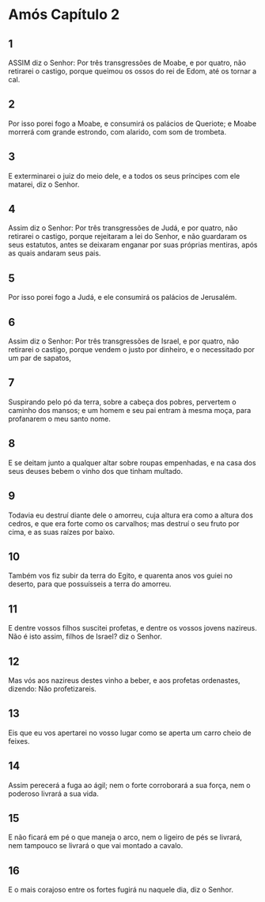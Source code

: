 # Amós Capítulo 2

## 1
ASSIM diz o Senhor: Por três transgressões de Moabe, e por quatro, não retirarei o castigo, porque queimou os ossos do rei de Edom, até os tornar a cal.

## 2
Por isso porei fogo a Moabe, e consumirá os palácios de Queriote; e Moabe morrerá com grande estrondo, com alarido, com som de trombeta.

## 3
E exterminarei o juiz do meio dele, e a todos os seus príncipes com ele matarei, diz o Senhor.

## 4
Assim diz o Senhor: Por três transgressões de Judá, e por quatro, não retirarei o castigo, porque rejeitaram a lei do Senhor, e não guardaram os seus estatutos, antes se deixaram enganar por suas próprias mentiras, após as quais andaram seus pais.

## 5
Por isso porei fogo a Judá, e ele consumirá os palácios de Jerusalém.

## 6
Assim diz o Senhor: Por três transgressões de Israel, e por quatro, não retirarei o castigo, porque vendem o justo por dinheiro, e o necessitado por um par de sapatos,

## 7
Suspirando pelo pó da terra, sobre a cabeça dos pobres, pervertem o caminho dos mansos; e um homem e seu pai entram à mesma moça, para profanarem o meu santo nome.

## 8
E se deitam junto a qualquer altar sobre roupas empenhadas, e na casa dos seus deuses bebem o vinho dos que tinham multado.

## 9
Todavia eu destruí diante dele o amorreu, cuja altura era como a altura dos cedros, e que era forte como os carvalhos; mas destruí o seu fruto por cima, e as suas raízes por baixo.

## 10
Também vos fiz subir da terra do Egito, e quarenta anos vos guiei no deserto, para que possuísseis a terra do amorreu.

## 11
E dentre vossos filhos suscitei profetas, e dentre os vossos jovens nazireus. Não é isto assim, filhos de Israel? diz o Senhor.

## 12
Mas vós aos nazireus destes vinho a beber, e aos profetas ordenastes, dizendo: Não profetizareis.

## 13
Eis que eu vos apertarei no vosso lugar como se aperta um carro cheio de feixes.

## 14
Assim perecerá a fuga ao ágil; nem o forte corroborará a sua força, nem o poderoso livrará a sua vida.

## 15
E não ficará em pé o que maneja o arco, nem o ligeiro de pés se livrará, nem tampouco se livrará o que vai montado a cavalo.

## 16
E o mais corajoso entre os fortes fugirá nu naquele dia, diz o Senhor.

